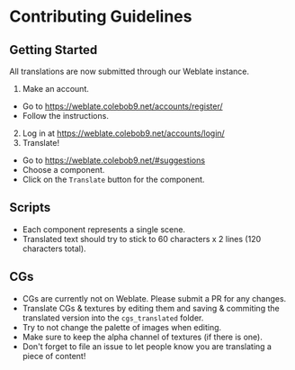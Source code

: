 # Contributing Guidelines

## Getting Started
All translations are now submitted through our Weblate instance.

1. Make an account.
  - Go to https://weblate.colebob9.net/accounts/register/
  - Follow the instructions.
2. Log in at https://weblate.colebob9.net/accounts/login/
3. Translate!
  - Go to https://weblate.colebob9.net/#suggestions
  - Choose a component.
  - Click on the `Translate` button for the component.

## Scripts
- Each component represents a single scene.
- Translated text should try to stick to 60 characters x 2 lines (120 characters total).

## CGs
- CGs are currently not on Weblate. Please submit a PR for any changes.
- Translate CGs & textures by editing them and saving & commiting the translated version
  into the `cgs_translated` folder. 
- Try to not change the palette of images when editing. 
- Make sure to keep the alpha channel of textures (if there is one).
- Don't forget to file an issue to let people know you are translating a piece of content!

